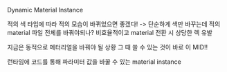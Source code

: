 Dynamic Material Instance

적의 색 타입에 따라 적의 모습이 바뀌었으면 좋겠다!
-> 단순하게 색만 바꾸는데 적의 material 파일 전체를 바꿔야되나?
비효율적이고 material 전환 시 상당한 렉 유발

지금은 동적으로 메터리얼을 바꿔야 될 상황
그 때 쓸 수 있는 것이 바로 이 MID!!

런타임에 코드를 통해 파라미터 값을 바꿀 수 있는 material instance


